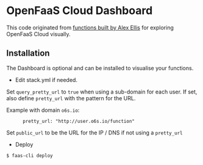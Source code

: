 OpenFaaS Cloud Dashboard 
==============================

This code originated from [functions built by Alex Ellis](https://github.com/alexellis/of-cloud-fns/blob/master/overview/handler.go) for exploring OpenFaaS Cloud visually.

## Installation

The Dashboard is optional and can be installed to visualise your functions.

* Edit stack.yml if needed.

Set `query_pretty_url`  to `true` when using a sub-domain for each user. If set, also define `pretty_url` with the pattern for the URL.

Example with domain `o6s.io`:

```
      pretty_url: "http://user.o6s.io/function"
```

Set `public_url` to be the URL for the IP / DNS if not using a `pretty_url`

* Deploy

```
$ faas-cli deploy
```

